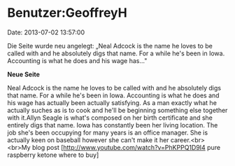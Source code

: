 Benutzer:GeoffreyH
==================

Date: 2013-07-02 13:57:00

Die Seite wurde neu angelegt: „Neal Adcock is the name he loves to be
called with and he absolutely digs that name. For a while he\'s been in
Iowa. Accounting is what he does and his wage has..."

**Neue Seite**

<div>

Neal Adcock is the name he loves to be called with and he absolutely
digs that name. For a while he\'s been in Iowa. Accounting is what he
does and his wage has actually been actually satisfying. As a man
exactly what he actually suches as is to cook and he\'ll be beginning
something else together with it.Allyn Seagle is what\'s composed on her
birth certificate and she entirely digs that name. Iowa has constantly
been her living location. The job she\'s been occupying for many years
is an office manager. She is actually keen on baseball however she
can\'t make it her career.\<br\>\<br\>My blog post
\[http://www.youtube.com/watch?v=PhKPPQ1D9I4 pure raspberry ketone where
to buy\]

</div>
